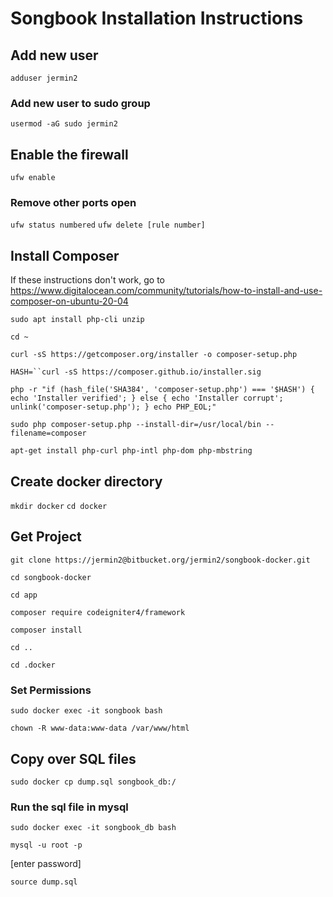 # Songbook Installation Instructions #

## Add new user
`adduser jermin2`

### Add new user to sudo group
`usermod -aG sudo jermin2`

## Enable the firewall
`ufw enable`

### Remove other ports open
`ufw status numbered`
`ufw delete [rule number]`

## Install Composer

If these instructions don't work, go to https://www.digitalocean.com/community/tutorials/how-to-install-and-use-composer-on-ubuntu-20-04

`sudo apt install php-cli unzip`

`cd ~`

`curl -sS https://getcomposer.org/installer -o composer-setup.php`

`HASH=``curl -sS https://composer.github.io/installer.sig`

`php -r "if (hash_file('SHA384', 'composer-setup.php') === '$HASH') { echo 'Installer verified'; } else { echo 'Installer corrupt'; unlink('composer-setup.php'); } echo PHP_EOL;"`

`sudo php composer-setup.php --install-dir=/usr/local/bin --filename=composer`

`apt-get install php-curl php-intl php-dom php-mbstring`

## Create docker directory ##
`mkdir docker`
`cd docker`

## Get Project ##
`git clone https://jermin2@bitbucket.org/jermin2/songbook-docker.git`

`cd songbook-docker`

`cd app`

`composer require codeigniter4/framework`

`composer install`

`cd ..`

`cd .docker`

### Set Permissions
`sudo docker exec -it songbook bash`

`chown -R www-data:www-data /var/www/html`

## Copy over SQL files
`sudo docker cp dump.sql songbook_db:/`

### Run the sql file in mysql
`sudo docker exec -it songbook_db bash`

`mysql -u root -p`

[enter password]

`source dump.sql`